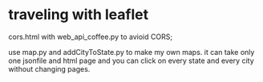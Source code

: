 # traveling with leaflet
cors.html with web_api_coffee.py to avioid CORS; 

use map.py and addCityToState.py to make my own maps.
it can take only one jsonfile and html page and you can click on every state and every city without changing pages.
